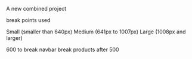 A new combined project

break points used

Small (smaller than 640px)
Medium (641px to 1007px)
Large (1008px and larger)

600 to break navbar
break products after 500